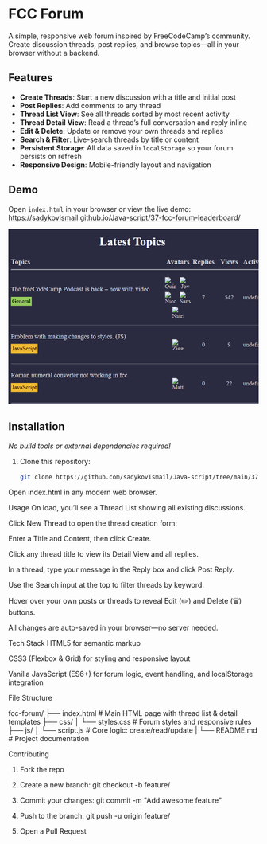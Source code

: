 # FCC Forum

A simple, responsive web forum inspired by FreeCodeCamp’s community. Create discussion threads, post replies, and browse topics—all in your browser without a backend.

## Features

- **Create Threads**: Start a new discussion with a title and initial post  
- **Post Replies**: Add comments to any thread  
- **Thread List View**: See all threads sorted by most recent activity  
- **Thread Detail View**: Read a thread’s full conversation and reply inline  
- **Edit & Delete**: Update or remove your own threads and replies  
- **Search & Filter**: Live-search threads by title or content  
- **Persistent Storage**: All data saved in `localStorage` so your forum persists on refresh  
- **Responsive Design**: Mobile-friendly layout and navigation  

## Demo

Open `index.html` in your browser or view the live demo:  
<https://sadykovismail.github.io/Java-script/37-fcc-forum-leaderboard/>

![Screenshot of the FCC Forum app](./screenshot.png)

## Installation

_No build tools or external dependencies required!_

1. Clone this repository:  
   ```bash
   git clone https://github.com/sadykovIsmail/Java-script/tree/main/37-fcc-forum-leaderboard
Open index.html in any modern web browser.

Usage
On load, you’ll see a Thread List showing all existing discussions.

Click New Thread to open the thread creation form:

Enter a Title and Content, then click Create.

Click any thread title to view its Detail View and all replies.

In a thread, type your message in the Reply box and click Post Reply.

Use the Search input at the top to filter threads by keyword.

Hover over your own posts or threads to reveal Edit (✏️) and Delete (🗑️) buttons.

All changes are auto-saved in your browser—no server needed.

Tech Stack
HTML5 for semantic markup

CSS3 (Flexbox & Grid) for styling and responsive layout

Vanilla JavaScript (ES6+) for forum logic, event handling, and localStorage integration

File Structure

fcc-forum/
├── index.html             # Main HTML page with thread list & detail templates
├── css/
│   └── styles.css         # Forum styles and responsive rules
├── js/
│   └── script.js         # Core logic: create/read/update
|
└── README.md              # Project documentation

Contributing
1) Fork the repo

2) Create a new branch:
git checkout -b feature/<your-branch-name>

3) Commit your changes:
git commit -m "Add awesome feature"

4) Push to the branch:
git push -u origin feature/<your-branch-name>

5) Open a Pull Request
